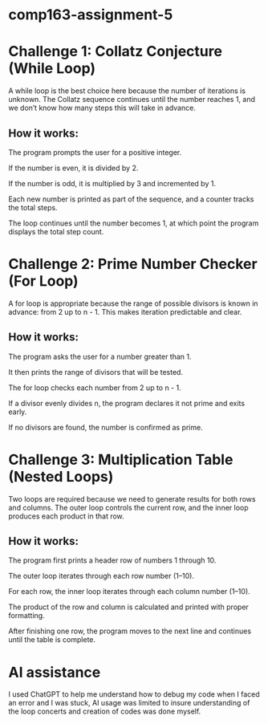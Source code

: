 # comp163-assignment-5
# Challenge 1: Collatz Conjecture (While Loop)
A while loop is the best choice here because the number of iterations is unknown. The Collatz sequence continues until the number reaches 1, and we don’t know how many steps this will take in advance.

## How it works:

The program prompts the user for a positive integer.

If the number is even, it is divided by 2.

If the number is odd, it is multiplied by 3 and incremented by 1.

Each new number is printed as part of the sequence, and a counter tracks the total steps.

The loop continues until the number becomes 1, at which point the program displays the total step count.

# Challenge 2: Prime Number Checker (For Loop)

A for loop is appropriate because the range of possible divisors is known in advance: from 2 up to n - 1. This makes iteration predictable and clear.

## How it works:

The program asks the user for a number greater than 1.

It then prints the range of divisors that will be tested.

The for loop checks each number from 2 up to n - 1.

If a divisor evenly divides n, the program declares it not prime and exits early.

If no divisors are found, the number is confirmed as prime.

# Challenge 3: Multiplication Table (Nested Loops)

Two loops are required because we need to generate results for both rows and columns. The outer loop controls the current row, and the inner loop produces each product in that row.

## How it works:

The program first prints a header row of numbers 1 through 10.

The outer loop iterates through each row number (1–10).

For each row, the inner loop iterates through each column number (1–10).

The product of the row and column is calculated and printed with proper formatting.

After finishing one row, the program moves to the next line and continues until the table is complete.
# AI assistance
I  used ChatGPT to help me understand how to debug my code when I faced an error and I was stuck, AI usage was limited to insure understanding of the loop concerts and creation of codes was done myself. 
